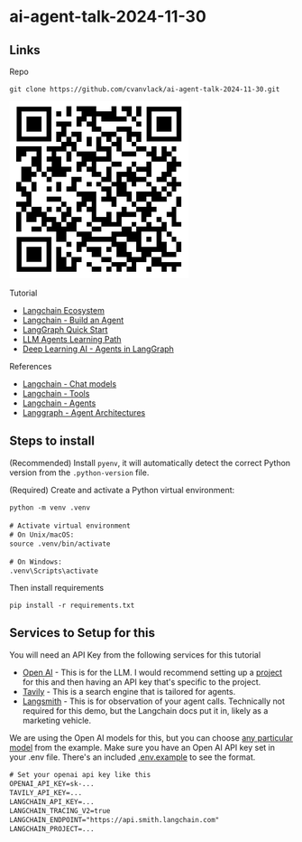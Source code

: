 # ai-agent-talk-2024-11-30
## Links
Repo
```
git clone https://github.com/cvanvlack/ai-agent-talk-2024-11-30.git
```
![QR Code](assets/github-repo-qr-code.png)

Tutorial
- [Langchain Ecosystem](https://python.langchain.com/docs/introduction/)
- [Langchain - Build an Agent](https://python.langchain.com/docs/tutorials/agents/)
- [LangGraph Quick Start](https://github.com/langchain-ai/langgraph/blob/main/docs/docs/tutorials/introduction.ipynb)
- [LLM Agents Learning Path](https://maven.com/p/bafd83/llm-agents-learning-path)
- [Deep Learning AI - Agents in LangGraph](https://www.deeplearning.ai/short-courses/ai-agents-in-langgraph/)

References
- [Langchain - Chat models](https://python.langchain.com/docs/concepts/chat_models/)
- [Langchain - Tools](https://python.langchain.com/docs/concepts/tools/)
- [Langchain - Agents](https://python.langchain.com/docs/concepts/agents/)
- [Langgraph - Agent Architectures](https://langchain-ai.github.io/langgraph/concepts/agentic_concepts/)



## Steps to install
(Recommended) Install `pyenv`, it will automatically detect the correct Python version from the `.python-version` file. 

(Required) Create and activate a Python virtual environment:
```
python -m venv .venv

# Activate virtual environment
# On Unix/macOS:
source .venv/bin/activate

# On Windows:
.venv\Scripts\activate
```
Then install requirements
```
pip install -r requirements.txt
```
## Services to Setup for this
You will need an API Key from the following services for this tutorial
- [Open AI](https://platform.openai.com/settings/organization/api-keys) - This is for the LLM. I would recommend setting up a [project](https://platform.openai.com/settings/organization/projects) for this and then having an API key that's specific to the project.
- [Tavily](https://tavily.com/) - This is a search engine that is tailored for agents.
- [Langsmith](https://smith.langchain.com/) - This is for observation of your agent calls. Technically not required for this demo, but the Langchain docs put it in, likely as a marketing vehicle.

We are using the Open AI models for this, but you can choose [any particular model](https://python.langchain.com/docs/tutorials/agents/#using-language-models) from the example. Make sure you have an Open AI API key set in your .env file. There's an included [.env.example](.env.example) to see the format.
``` .env
# Set your openai api key like this
OPENAI_API_KEY=sk-...
TAVILY_API_KEY=...
LANGCHAIN_API_KEY=...
LANGCHAIN_TRACING_V2=true
LANGCHAIN_ENDPOINT="https://api.smith.langchain.com"
LANGCHAIN_PROJECT=...
```
